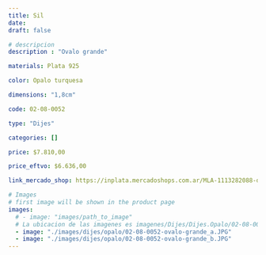 ```yaml
---
title: Sil
date: 
draft: false

# descripcion
description : "Ovalo grande"

materials: Plata 925

color: Opalo turquesa

dimensions: "1,8cm"

code: 02-08-0052

type: "Dijes"

categories: []

price: $7.810,00

price_eftvo: $6.636,00

link_mercado_shop: https://inplata.mercadoshops.com.ar/MLA-1113282088-dije-de-plata-y-ópalo-sil-_JM

# Images
# first image will be shown in the product page
images:
  # - image: "images/path_to_image"
  # La ubicacion de las imagenes es imagenes/Dijes/Dijes.Opalo/02-08-0052-sil
  - image: "./images/dijes/opalo/02-08-0052-ovalo-grande_a.JPG"
  - image: "./images/dijes/opalo/02-08-0052-ovalo-grande_b.JPG"
---
```

